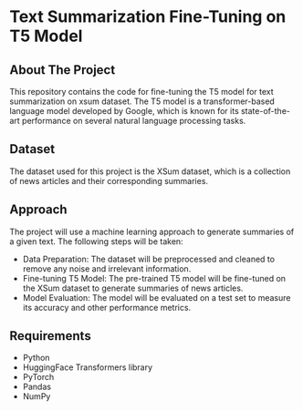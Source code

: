 # Text Summarization Fine-Tuning on T5 Model
## About The Project
  This repository contains the code for fine-tuning the T5 model for text summarization on xsum dataset. The T5 model is a transformer-based language model developed by Google, which is known for its state-of-the-art performance on several natural language processing tasks.

## Dataset
The dataset used for this project is the XSum dataset, which is a collection of news articles and their corresponding summaries.

## Approach
The project will use a machine learning approach to generate summaries of a given text. The following steps will be taken:
- Data Preparation: The dataset will be preprocessed and cleaned to remove any noise and irrelevant information.
- Fine-tuning T5 Model: The pre-trained T5 model will be fine-tuned on the XSum dataset to generate summaries of news articles.
- Model Evaluation: The model will be evaluated on a test set to measure its accuracy and other performance metrics.

## Requirements
- Python 
- HuggingFace Transformers library
- PyTorch 
- Pandas
- NumPy
